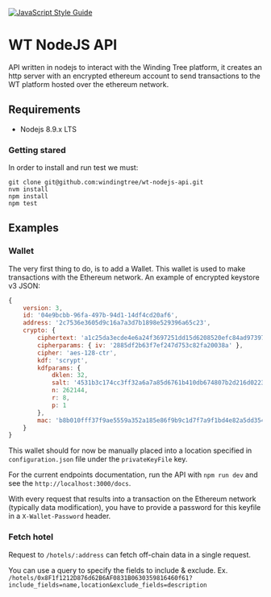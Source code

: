 [![JavaScript Style Guide](https://img.shields.io/badge/code_style-standard-brightgreen.svg)](https://standardjs.com)
# WT NodeJS API
API written in nodejs to interact with the Winding Tree platform, it creates an
http server with an encrypted ethereum account to send transactions to the WT
platform hosted over the ethereum network.

## Requirements
- Nodejs 8.9.x LTS

### Getting stared
In order to install and run test we must:
```
git clone git@github.com:windingtree/wt-nodejs-api.git
nvm install
npm install
npm test
```

## Examples
### Wallet
The very first thing to do, is to add a Wallet. This wallet is used to make
transactions with the Ethereum network. An example of encrypted keystore v3
JSON:
```javaScript
{
    version: 3,
    id: '04e9bcbb-96fa-497b-94d1-14df4cd20af6',
    address: '2c7536e3605d9c16a7a3d7b1898e529396a65c23',
    crypto: {
        ciphertext: 'a1c25da3ecde4e6a24f3697251dd15d6208520efc84ad97397e906e6df24d251',
        cipherparams: { iv: '2885df2b63f7ef247d753c82fa20038a' },
        cipher: 'aes-128-ctr',
        kdf: 'scrypt',
        kdfparams: {
            dklen: 32,
            salt: '4531b3c174cc3ff32a6a7a85d6761b410db674807b2d216d022318ceee50be10',
            n: 262144,
            r: 8,
            p: 1
        },
        mac: 'b8b010fff37f9ae5559a352a185e86f9b9c1d7f7a9f1bd4e82a5dd35468fc7f6'
    }
}
```

This wallet should for now be manually placed into a location specified in `configuration.json`
file under the `privateKeyFile` key.

For the current endpoints documentation, run the API with `npm run dev` and see the `http://localhost:3000/docs`.

With every request that results into a transaction on the Ethereum network (typically data modification),
you have to provide a password for this keyfile in a `X-Wallet-Password` header.

### Fetch hotel

Request to `/hotels/:address` can fetch off-chain data in a single request.

You can use a query to specify the fields to include & exclude. Ex. 
`/hotels/0x8F1f1212D876d62B6AF0831B0630359816460f61?include_fields=name,location&exclude_fields=description`